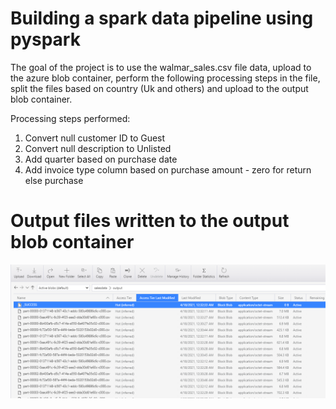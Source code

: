 # Building a spark data pipeline using pyspark

The goal of the project is to use the walmar_sales.csv file data, upload to the azure blob container, perform the following processing steps in the file, split the files based on country (Uk and others) and upload to the output blob container.

Processing steps performed:
1. Convert null customer ID to Guest
2. Convert null description to Unlisted
3. Add quarter based on purchase date
4. Add invoice type column based on purchase amount - zero for return else purchase

# Output files written to the output blob container

![img](https://github.com/bsathyamur/spark-dataPipeline/blob/main/blob-output.png)
